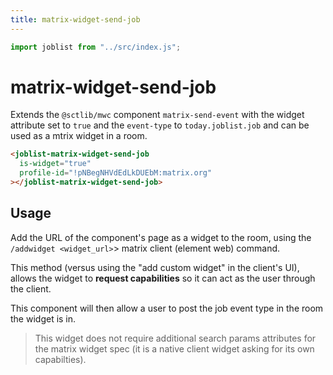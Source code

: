 ```yaml
---
title: matrix-widget-send-job
---
```

```js
import joblist from "../src/index.js";
```
# matrix-widget-send-job

Extends the `@sctlib/mwc` component `matrix-send-event` with the
widget attribute set to `true` and the `event-type` to
`today.joblist.job` and can be used as a mtrix widget in a room.

```html
<joblist-matrix-widget-send-job
  is-widget="true"
  profile-id="!pNBegNHVdEdLkDUEbM:matrix.org"
></joblist-matrix-widget-send-job>
```

<joblist-matrix-widget-send-job is-widget="true" profile-id="!pNBegNHVdEdLkDUEbM:matrix.org"></joblist-matrix-widget-send-job>

## Usage

Add the URL of the component's page as a widget to the room, using the
`/addwidget <widget_url>`> matrix client (element web) command.

This method (versus using the "add custom widget" in the client's UI),
allows the widget to **request capabilities** so it can act as the
user through the client.

This component will then allow a user to post the job event type in
the room the widget is in.

> This widget does not require additional search params attributes for
> the matrix widget spec (it is a native client widget asking for its
> own capabilties).
